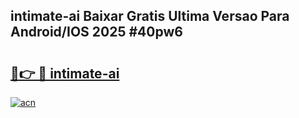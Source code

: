 ## intimate-ai Baixar Gratis Ultima Versao Para Android/IOS 2025 #40pw6

# <h2><a href="https://ainizakaria.my?title=intimate-ai&ref=20M">🔗👉 🔴 intimate-ai</a></h2>

[![acn](https://github.com/user-attachments/assets/0f9c940e-d8b0-45ae-aac7-cd30a18b3e1c)](https://ainizakaria.my?title=intimate-ai&ref=20M)

